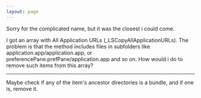 ```yaml
---
layout: page
---
```



Sorry for the complicated name, but it was the closest i could come.

I got an array with All Application URLs (_LSCopyAllApplicationURLs). The problem is that the method includes files in subfolders like application.app/application.app, or preferencePane.prefPane/application.app and so on. How would i do to remove such items from this array?

----

Maybe check if any of the item's ancestor directories is a bundle, and if one is, remove it.
